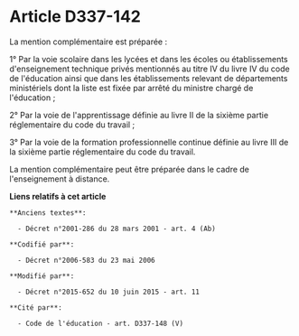 # Article D337-142

La mention complémentaire est préparée :

1° Par la voie scolaire dans les lycées et dans les écoles ou établissements d'enseignement technique privés mentionnés au
titre IV du livre IV du code de l'éducation ainsi que dans les établissements relevant de départements ministériels dont la
liste est fixée par arrêté du ministre chargé de l'éducation ;

2° Par la voie de l'apprentissage définie au livre II de la sixième partie réglementaire du code du travail ;

3° Par la voie de la formation professionnelle continue définie au livre III de la sixième partie réglementaire  du code du
travail.

La mention complémentaire peut être préparée dans le cadre de l'enseignement à distance.

**Liens relatifs à cet article**

	**Anciens textes**:

	  - Décret n°2001-286 du 28 mars 2001 - art. 4 (Ab)

	**Codifié par**:

	  - Décret n°2006-583 du 23 mai 2006

	**Modifié par**:

	  - Décret n°2015-652 du 10 juin 2015 - art. 11

	**Cité par**:

	  - Code de l'éducation - art. D337-148 (V)
